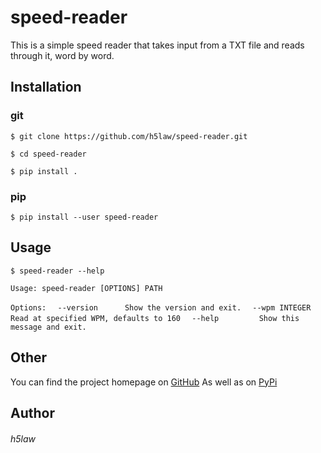 # speed-reader

This is a simple speed reader that takes input from a TXT file and reads through it, word by word.

## Installation

### git

```$ git clone https://github.com/h5law/speed-reader.git```

```$ cd speed-reader```

```$ pip install .```


### pip

```$ pip install --user speed-reader```


## Usage

```$ speed-reader --help```


```Usage: speed-reader [OPTIONS] PATH```

```Options:```
```  --version      Show the version and exit.```
```  --wpm INTEGER  Read at specified WPM, defaults to 160```
```  --help         Show this message and exit.```


## Other
You can find the project homepage on [GitHub](https://github.com/h5law/speed-reader)
As well as on [PyPi](https://pypi.org/project/speed-reader/)

## Author
###### h5law